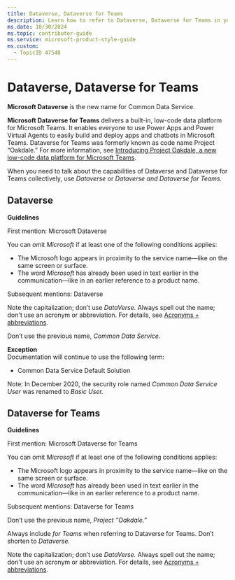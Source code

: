 ```yaml
---
title: Dataverse, Dataverse for Teams
description: Learn how to refer to Dataverse, Dataverse for Teams in your content.
ms.date: 10/30/2024
ms.topic: contributor-guide
ms.service: microsoft-product-style-guide
ms.custom:
  - TopicID 47548
---
```



# Dataverse, Dataverse for Teams

**Microsoft Dataverse** is the new name for Common Data Service.

**Microsoft Dataverse for Teams** delivers a built-in, low-code data platform for Microsoft Teams. It enables everyone to use Power Apps and Power Virtual Agents to easily build and deploy apps and chatbots in Microsoft Teams. Dataverse for Teams was formerly known as code name Project “Oakdale.” For more information, see [Introducing Project Oakdale, a new low-code data platform for Microsoft Teams](https://powerapps.microsoft.com/blog/introducing-microsoft-dataflex-a-new-low-code-data-platform-for-microsoft-teams/).

When you need to talk about the capabilities of Dataverse and Dataverse for Teams collectively, use *Dataverse* or *Dataverse and Dataverse for Teams.*

## Dataverse

**Guidelines**

First mention: Microsoft Dataverse

You can omit *Microsoft* if at least one of the following conditions applies:

- The Microsoft logo appears in proximity to the service name—like on the same screen or surface.
- The word *Microsoft* has already been used in text earlier in the communication—like in an earlier reference to a product name.

Subsequent mentions: Dataverse

Note the capitalization; don’t use *DataVerse.* Always spell out the name; don't use an acronym or abbreviation. For details, see [Acronyms + abbreviations](~\acronyms-and-abbreviations.md).

Don’t use the previous name, *Common Data Service.*

**Exception**  
Documentation will continue to use the following term:

- Common Data Service Default Solution

Note: In December 2020, the security role named *Common Data Service User* was renamed to *Basic User.*

## Dataverse for Teams

**Guidelines**

First mention: Microsoft Dataverse for Teams

You can omit *Microsoft* if at least one of the following conditions applies:

- The Microsoft logo appears in proximity to the service name—like on the same screen or surface.
- The word *Microsoft* has already been used in text earlier in the communication—like in an earlier reference to a product name.

Subsequent mentions: Dataverse for Teams

Don’t use the previous name, *Project “Oakdale.”*

Always include *for Teams* when referring to Dataverse for Teams. Don’t shorten to *Dataverse.*

Note the capitalization; don’t use *DataVerse.* Always spell out the name; don't use an acronym or abbreviation. For details, see [Acronyms + abbreviations](~\acronyms-and-abbreviations.md).

